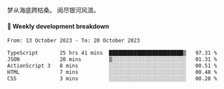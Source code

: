梦从海底跨枯桑。
阅尽银河风浪。


#### 📝 Weekly development breakdown

<!--START_SECTION:waka-->

```txt
From: 13 October 2023 - To: 20 October 2023

TypeScript       25 hrs 41 mins  ████████████████████████▒   97.31 %
JSON             20 mins         ▒░░░░░░░░░░░░░░░░░░░░░░░░   01.31 %
ActionScript 3   8 mins          ░░░░░░░░░░░░░░░░░░░░░░░░░   00.51 %
HTML             7 mins          ░░░░░░░░░░░░░░░░░░░░░░░░░   00.48 %
CSS              3 mins          ░░░░░░░░░░░░░░░░░░░░░░░░░   00.20 %
```

<!--END_SECTION:waka-->



